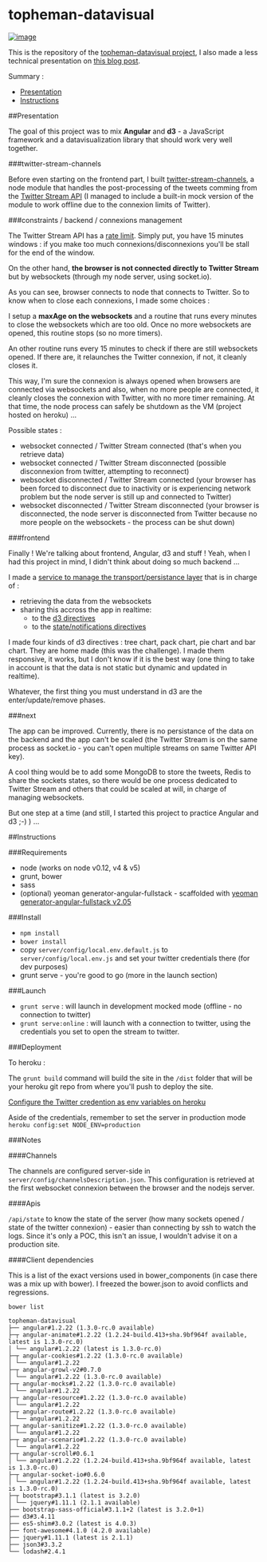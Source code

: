 topheman-datavisual
===================

[![image](http://dev.topheman.com/wp-content/uploads/2014/08/angular-topheman-logo-medium.png)](http://topheman-datavisual.herokuapp.com/)

This is the repository of the [topheman-datavisual project](http://topheman-datavisual.herokuapp.com/), I also made a less technical presentation on [this blog post](http://dev.topheman.com/datavisualization-with-angular-and-d3-on-the-twitter-stream-api).

Summary :

* [Presentation](#presentation)
* [Instructions](#instructions)

##Presentation

The goal of this project was to mix **Angular** and **d3** - a JavaScript framework and a datavisualization library that should work very well together.

###twitter-stream-channels

Before even starting on the frontend part, I built [twitter-stream-channels](http://labs.topheman.com/twitter-stream-channels/), a node module that handles the post-processing of the tweets comming from the [Twitter Stream API](http://labs.topheman.com/twitter-stream-channels/) (I managed to include a built-in mock version of the module to work offline due to the connexion limits of Twitter).

###constraints / backend / connexions management

The Twitter Stream API has a [rate limit](https://dev.twitter.com/docs/rate-limiting/1.1). Simply put, you have 15 minutes windows : if you make too much connexions/disconnexions you'll be stall for the end of the window.

On the other hand, **the browser is not connected directly to Twitter Stream** but by websockets (through my node server, using socket.io).

As you can see, browser connects to node that connects to Twitter. So to know when to close each connexions, I made some choices :

I setup a **maxAge on the websockets** and a routine that runs every minutes to close the websockets which are too old. Once no more websockets are opened, this routine stops (so no more timers).

An other routine runs every 15 minutes to check if there are still websockets opened. If there are, it relaunches the Twitter connexion, if not, it cleanly closes it.

This way, I'm sure the connexion is always opened when browsers are connected via websockets and also, when no more people are connected, it cleanly closes the connexion with Twitter, with no more timer remaining. At that time, the node process can safely be shutdown as the VM (project hosted on heroku) ...

Possible states :

* websocket connected / Twitter Stream connected (that's when you retrieve data)
* websocket connected / Twitter Stream disconnected (possible disconnexion from twitter, attempting to reconnect)
* websocket disconnected / Twitter Stream connected (your browser has been forced to disconnect due to inactivity or is experiencing network problem but the node server is still up and connected to Twitter)
* websocket disconnected / Twitter Stream disconnected (your browser is disconnected, the node server is disconnected from Twitter because no more people on the websockets - the process can be shut down)

###frontend

Finally ! We're talking about frontend, Angular, d3 and stuff ! Yeah, when I had this project in mind, I didn't think about doing so much backend ...

I made a [service to manage the transport/persistance layer](https://github.com/topheman/topheman-datavisual/blob/master/client/app/services/persistance/persistance.service.js) that is in charge of :

* retrieving the data from the websockets
* sharing this accross the app in realtime:
	* to the [d3 directives](https://github.com/topheman/topheman-datavisual/tree/master/client/app/directives/d3)
	* to the [state/notifications directives](https://github.com/topheman/topheman-datavisual/blob/master/client/app/directives/stateNotifications/stateNotifications.directive.js)

I made four kinds of d3 directives : tree chart, pack chart, pie chart and bar chart. They are home made (this was the challenge). I made them responsive, it works, but I don't know if it is the best way (one thing to take in account is that the data is not static but dynamic and updated in realtime).

Whatever, the first thing you must understand in d3 are the enter/update/remove phases.

###next

The app can be improved. Currently, there is no persistance of the data on the backend and the app can't be scaled (the Twitter Stream is on the same process as socket.io - you can't open multiple streams on same Twitter API key).

A cool thing would be to add some MongoDB to store the tweets, Redis to share the sockets states, so there would be one process dedicated to Twitter Stream and others that could be scaled at will, in charge of managing websockets.

But one step at a time (and still, I started this project to practice Angular and d3 ;-) ) ...


##Instructions

###Requirements

* node (works on node v0.12, v4 & v5)
* grunt, bower
* sass
* (optional) yeoman generator-angular-fullstack - scaffolded with [yeoman generator-angular-fullstack v2.05](https://github.com/DaftMonk/generator-angular-fullstack/tree/v2.0.5)

###Install

* `npm install`
* `bower install`
* copy `server/config/local.env.default.js` to `server/config/local.env.js` and set your twitter credentials there (for dev purposes)
* grunt serve - you're good to go (more in the launch section)

###Launch

* `grunt serve` : will launch in development mocked mode (offline - no connection to twitter)
* `grunt serve:online` : will launch with a connection to twitter, using the credentials you set to open the stream to twitter.

###Deployment

To heroku :

The `grunt build` command will build the site in the `/dist` folder that will be your heroku git repo from where you'll push to deploy the site.

[Configure the Twitter credention as env variables on heroku](https://devcenter.heroku.com/articles/getting-started-with-nodejs#define-config-vars)

Aside of the credentials, remember to set the server in production mode `heroku config:set NODE_ENV=production`

###Notes

####Channels

The channels are configured server-side in `server/config/channelsDescription.json`. This configuration is retrieved at the first websocket connexion between the browser and the nodejs server.

####Apis

`/api/state` to know the state of the server (how many sockets opened / state of the twitter connexion) - easier than connecting by ssh to watch the logs. Since it's only a POC, this isn't an issue, I wouldn't advise it on a production site.

####Client dependencies

This is a list of the exact versions used in bower_components (in case there was a mix up with bower). I freezed the bower.json to avoid conflicts and regressions.

`bower list`

```
topheman-datavisual
├── angular#1.2.22 (1.3.0-rc.0 available)
├─┬ angular-animate#1.2.22 (1.2.24-build.413+sha.9bf964f available, latest is 1.3.0-rc.0)
│ └── angular#1.2.22 (latest is 1.3.0-rc.0)
├─┬ angular-cookies#1.2.22 (1.3.0-rc.0 available)
│ └── angular#1.2.22
├─┬ angular-growl-v2#0.7.0
│ └── angular#1.2.22 (1.3.0-rc.0 available)
├─┬ angular-mocks#1.2.22 (1.3.0-rc.0 available)
│ └── angular#1.2.22
├─┬ angular-resource#1.2.22 (1.3.0-rc.0 available)
│ └── angular#1.2.22
├─┬ angular-route#1.2.22 (1.3.0-rc.0 available)
│ └── angular#1.2.22
├─┬ angular-sanitize#1.2.22 (1.3.0-rc.0 available)
│ └── angular#1.2.22
├─┬ angular-scenario#1.2.22 (1.3.0-rc.0 available)
│ └── angular#1.2.22
├─┬ angular-scroll#0.6.1
│ └── angular#1.2.22 (1.2.24-build.413+sha.9bf964f available, latest is 1.3.0-rc.0)
├─┬ angular-socket-io#0.6.0
│ └── angular#1.2.22 (1.2.24-build.413+sha.9bf964f available, latest is 1.3.0-rc.0)
├─┬ bootstrap#3.1.1 (latest is 3.2.0)
│ └── jquery#1.11.1 (2.1.1 available)
├── bootstrap-sass-official#3.1.1+2 (latest is 3.2.0+1)
├── d3#3.4.11
├── es5-shim#3.0.2 (latest is 4.0.3)
├── font-awesome#4.1.0 (4.2.0 available)
├── jquery#1.11.1 (latest is 2.1.1)
├── json3#3.3.2
└── lodash#2.4.1
```